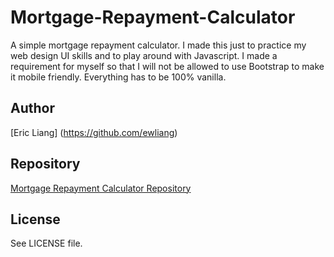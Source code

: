 # Mortgage-Repayment-Calculator
A simple mortgage repayment calculator. I made this just to practice my web design UI skills and to play around with Javascript. I made a requirement for myself so that I will not be allowed to use Bootstrap to make it mobile friendly. Everything has to be 100% vanilla.

## Author
[Eric Liang] (https://github.com/ewliang)

## Repository
[Mortgage Repayment Calculator Repository](https://github.com/ewliang/Mortgage-Repayment-Calculator)

## License
See LICENSE file.
